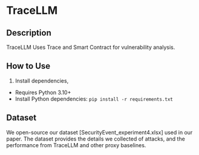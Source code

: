 # TraceLLM

## Description

TraceLLM Uses Trace and Smart Contract for vulnerability analysis.

## How to Use

1. Install dependencies,

- Requires Python 3.10+
- Install Python dependencies: `pip install -r requirements.txt`


## Dataset

We open-source our dataset [SecurityEvent_experiment4.xlsx] used in our paper. The dataset provides the details we collected of attacks, and the performance from TraceLLM and other proxy baselines.

